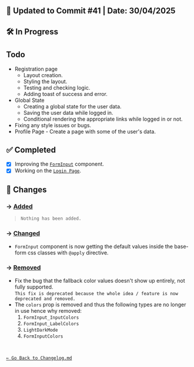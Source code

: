 ## 📅 Updated to Commit #41 | Date: 30/04/2025

## 🛠️ In Progress

## Todo

- Registration page
  - Layout creation.
  - Styling the layout.
  - Testing and checking logic.
  - Adding toast of success and error.
- Global State
  - Creating a global state for the user data.
  - Saving the user data while logged in.
  - Conditional rendering the appropriate links while logged in or not.
- Fixing any style issues or bugs.
- Profile Page - Create a page with some of the user's data.

## ✅ Completed

- [x] Improving the [`FormInput`](./src/components/FormInput.tsx) component.
- [x] Working on the [`Login Page`](./src/pages/Login.page.tsx).

## 🔄 Changes

### → <u>Added</u>

> `Nothing has been added.`

### → <u>Changed</u>

- `FormInput` component is now getting the default values inside the base-form css classes with `@apply` directive.

### → <u>Removed</u>

- Fix the bug that the fallback color values doesn't show up entirely, not fully supported.<br>
  `This fix is deprecated because the whole idea / feature is now deprecated and removed.`
- The `colors` prop is removed and thus the following types are no longer in use hence why removed:
  1. `FormInput_InputColors`
  2. `FormInput_LabelColors`
  3. `LightDarkMode`
  4. `FormInputColors`

<br>

[`← Go Back to Changelog.md`](../Changelog.md)
